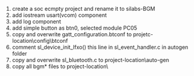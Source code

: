 1. create a soc ecmpty project and rename it to silabs-BGM
3. add iostream usart(vcom) component
4. add log component
4. add simple button as btn0, selected module PC05
5. copy and overwrite gatt_configuration.btconf to projetc-location\config\btconf
6. comment sl_device_init_lfxo() this line in sl_event_handler.c in autogen folder
7. copy and overwrite sl_bluetooth.c to project-location\auto-gen
8. copy all bgm* files to project-location\ 